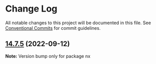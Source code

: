 # Change Log

All notable changes to this project will be documented in this file.
See [Conventional Commits](https://conventionalcommits.org) for commit guidelines.

## [14.7.5](https://github.com/nrwl/nx/compare/14.7.4...14.7.5) (2022-09-12)

**Note:** Version bump only for package nx
